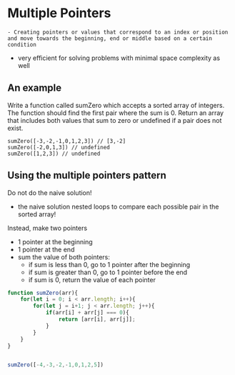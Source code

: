 # Multiple Pointers

    - Creating pointers or values that correspond to an index or position and move towards the beginning, end or middle based on a certain condition

- very efficient for solving problems with minimal space complexity as well

## An example

Write a function called sumZero which accepts a sorted array of integers. The function should find the first pair where the sum is 0. Return an array that includes both values that sum to zero or undefined if a pair does not exist.

```
sumZero([-3,-2,-1,0,1,2,3]) // [3,-2]
sumZero([-2,0,1,3]) // undefined
sumZero([1,2,3]) // undefined
```

## Using the multiple pointers pattern

Do not do the naive solution! 
- the naive solution nested loops to compare each possible pair in the sorted array!

Instead, make two pointers
- 1 pointer at the beginning
- 1 pointer at the end
- sum the value of both pointers:
    - if sum is less than 0, go to 1 pointer after the beginning
    - if sum is greater than 0, go to 1 pointer before the end
    - if sum is 0, return the value of each pointer

```js
function sumZero(arr){
    for(let i = 0; i < arr.length; i++){
        for(let j = i+1; j < arr.length; j++){
            if(arr[i] + arr[j] === 0){
                return [arr[i], arr[j]];
            }
        }
    }
}


sumZero([-4,-3,-2,-1,0,1,2,5])
```